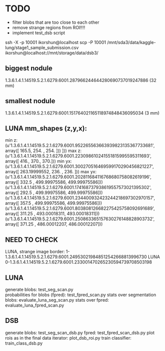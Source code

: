 # TODO

- filter blobs that are too close to each other 
- remove strange regions from ROI!!!!
- implement test_dsb script


ssh -X -p 10001 ikorshun@localhost
scp -P 10001 /mnt/sda3/data/kaggle-lung/stage1_sample_submission.csv  ikorshun@localhost://mnt/storage/data/dsb3/

## biggest nodule
1.3.6.1.4.1.14519.5.2.1.6279.6001.287966244644280690737019247886 (32 mm)

## smallest nodule
1.3.6.1.4.1.14519.5.2.1.6279.6001.151764021165118974848436095034 (3 mm)

## LUNA mm_shapes (z,y,x):

min z: (u'1.3.6.1.4.1.14519.5.2.1.6279.6001.952265563663939823135367733681', array([ 165.5,  254. ,  254. ]))      ]))
max z: (u'1.3.6.1.4.1.14519.5.2.1.6279.6001.223098610241551815995595311693', array([ 416.,  370.,  370.]))
min yx: (u'1.3.6.1.4.1.14519.5.2.1.6279.6001.300270516469599170290456821227', array([ 263.19999552,  236.        ,  236.        ]))
max yx: (u'1.3.6.1.4.1.14519.5.2.1.6279.6001.202811684116768680758082619196', array([ 332.5       ,  499.99975586,  499.99975586]))
(u'1.3.6.1.4.1.14519.5.2.1.6279.6001.174168737938619557573021395302', array([ 292.5       ,  499.99975586,  499.99975586]))
(u'1.3.6.1.4.1.14519.5.2.1.6279.6001.234400932423244218697302970157', array([ 357.5       ,  499.99975586,  499.99975586]))
(u'1.3.6.1.4.1.14519.5.2.1.6279.6001.803808126682275425758092691689', array([ 311.25      ,  493.00018311,  493.00018311]))
(u'1.3.6.1.4.1.14519.5.2.1.6279.6001.250863365157630276148828903732', array([ 371.25      ,  486.00012207,  486.00012207]))


## NEED TO CHECK
LUNA, strange image border: 1-1.3.6.1.4.1.14519.5.2.1.6279.6001.249530219848512542668813996730 
LUNA 0-1.3.6.1.4.1.14519.5.2.1.6279.6001.233001470265230594739708503198



## LUNA
generate blobs: test_seg_scan.py  
probabilities for blobs (fpred): test_fpred_scan.py
stats over segmentation blobs: evaluate_luna_seg_scan.py
stats over fpred: evaluate_luna_fpred_scan.py


## DSB

generate blobs: test_seg_scan_dsb.py
fpred: test_fpred_scan_dsb.py
plot rois as in the final data iterator: plot_dsb_roi.py
train classifier: train_class_dsb.py 




